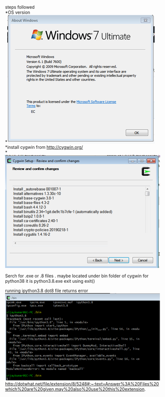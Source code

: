 steps followed  
*OS version  
*![](https://github.com/vjkr/kedroinstallation/blob/master/winver.PNG)  
*install cygwin from http://cygwin.org/  
*![](https://github.com/vjkr/kedroinstallation/blob/master/Capture.PNG) 

Serch for .exe or .8 files . maybe located under bin folder of cygwin
for python38 it is python3.8.exe
exit using exit()

running ipython3.8 dot8 file returns error
![](https://github.com/vjkr/kedroinstallation/blob/master/iperror.PNG)
http://dotwhat.net/file/extension/8/5248#:~:text=Answer%3A%20Files%20which%20are%20given,may%20also%20use%20this%20extension.

